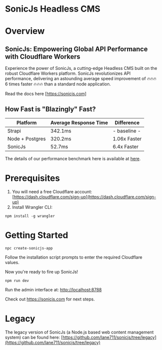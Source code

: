 # SonicJs Headless CMS

# Overview
## SonicJs: Empowering Global API Performance with Cloudflare Workers

Experience the power of SonicJs, a cutting-edge Headless CMS built on the robust Cloudflare Workers platform. SonicJs revolutionizes API performance, delivering an astounding average speed improvement of 🔥🔥🔥 6 times faster 🔥🔥🔥 than a standard node application.

Read the docs here [https://sonicjs.com]

## How Fast is "Blazingly" Fast?

| Platform      | Average Response Time | Difference |
| ----------- | ----------- | ----------- |
| Strapi      | 342.1ms       | - baseline - |
| Node + Postgres   | 320.2ms        | 1.06x Faster|
| SonicJs   | 52.7ms        | 6.4x Faster|

The details of our performance benchmark here is available at
[here](/performance-benchmarks). 

# Prerequisites
1. You will need a free Cloudflare account: [https://dash.cloudflare.com/sign-up](https://dash.cloudflare.com/sign-up)
1. Install Wrangler CLI:
```
npm install -g wrangler
```

# Getting Started
```
npc create-sonicjs-app
```

Follow the installation script prompts to enter the required Cloudflare values.

Now you're ready to fire up SonicJs!

```
npm run dev
```
Run the admin interface at:
[http://localhost:8788](http://localhost:8788)

Check out https://sonicjs.com for next steps.

# Legacy
The legacy version of SonicJs (a Node.js based web content management system) can be found here:
[https://github.com/lane711/sonicjs/tree/legacy](https://github.com/lane711/sonicjs/tree/legacy)
